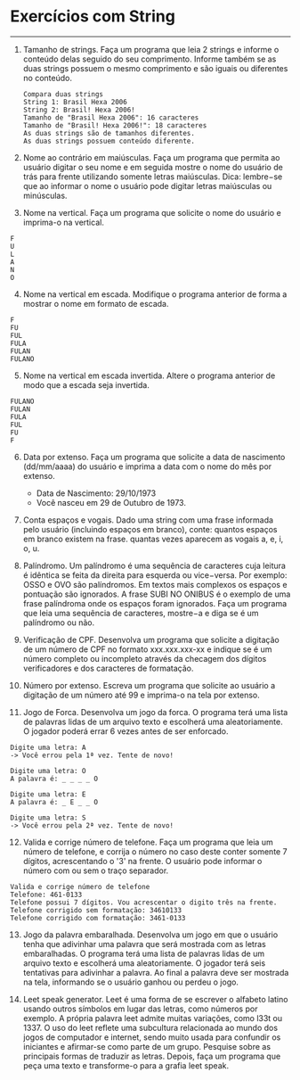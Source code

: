 # Exercícios com String

---

1. Tamanho de strings. Faça um programa que leia 2 strings e informe o
conteúdo delas seguido do seu comprimento. Informe também se as duas
strings possuem o mesmo comprimento e são iguais ou diferentes no conteúdo.
    ```
    Compara duas strings
    String 1: Brasil Hexa 2006
    String 2: Brasil! Hexa 2006!
    Tamanho de "Brasil Hexa 2006": 16 caracteres
    Tamanho de "Brasil! Hexa 2006!": 18 caracteres
    As duas strings são de tamanhos diferentes.
    As duas strings possuem conteúdo diferente.
    ```
2. Nome ao contrário em maiúsculas. Faça um programa que permita ao usuário
digitar o seu nome e em seguida mostre o nome do usuário de trás para frente
utilizando somente letras maiúsculas. Dica: lembre−se que ao informar o nome
o usuário pode digitar letras maiúsculas ou minúsculas.

3. Nome na vertical. Faça um programa que solicite o nome do usuário e imprima-o na vertical.
```
F
U
L
A
N
O
```

4. Nome na vertical em escada. Modifique o programa anterior de forma a mostrar o nome em formato de escada.
```
F
FU
FUL
FULA
FULAN
FULANO
```

5. Nome na vertical em escada invertida. Altere o programa anterior de modo que a escada seja invertida.
```
FULANO
FULAN
FULA
FUL
FU
F
```

6. Data por extenso. Faça um programa que solicite a data de nascimento
(dd/mm/aaaa) do usuário e imprima a data com o nome do mês por extenso.
    - Data de Nascimento: 29/10/1973
    - Você nasceu em  29 de Outubro de 1973.

7. Conta espaços e vogais. Dado uma string com uma frase informada pelo
usuário (incluindo espaços em branco), conte:
quantos espaços em branco existem na frase.
quantas vezes aparecem as vogais a, e, i, o, u.

8. Palíndromo. Um palíndromo é uma sequência de caracteres cuja leitura é
idêntica se feita da direita para esquerda ou vice−versa.
Por exemplo: OSSO e OVO são palíndromos.
Em textos mais complexos os espaços e pontuação são ignorados.
A frase SUBI NO ONIBUS é o exemplo de uma frase palíndroma onde os espaços
foram ignorados. Faça um programa que leia uma sequência de caracteres,
mostre−a e diga se é um palíndromo ou não.

9. Verificação de CPF. Desenvolva um programa que solicite a digitação de um
número de CPF no formato xxx.xxx.xxx-xx e indique se é um número completo ou
incompleto através da checagem dos dígitos verificadores e dos caracteres de
formatação.

10. Número por extenso. Escreva um programa que solicite ao usuário a
digitação de um número até 99 e imprima-o na tela por extenso.

11. Jogo de Forca. Desenvolva um jogo da forca. O programa terá uma lista
de palavras lidas de um arquivo texto e escolherá uma aleatoriamente.
O jogador poderá errar 6 vezes antes de ser enforcado.
```
Digite uma letra: A
-> Você errou pela 1ª vez. Tente de novo!

Digite uma letra: O
A palavra é: _ _ _ _ O

Digite uma letra: E
A palavra é: _ E _ _ O

Digite uma letra: S
-> Você errou pela 2ª vez. Tente de novo!
```

12. Valida e corrige número de telefone. Faça um programa que leia um número de telefone, e corrija o número no caso deste conter somente 7 dígitos, acrescentando o '3' na frente. O usuário pode informar o número com ou sem o traço separador.
```
Valida e corrige número de telefone
Telefone: 461-0133
Telefone possui 7 dígitos. Vou acrescentar o digito três na frente.
Telefone corrigido sem formatação: 34610133
Telefone corrigido com formatação: 3461-0133
```

13. Jogo da palavra embaralhada. Desenvolva um jogo em que o usuário tenha
que adivinhar uma palavra que será mostrada com as letras embaralhadas.
O programa terá uma lista de palavras lidas de um arquivo texto e escolherá
uma aleatoriamente. O jogador terá seis tentativas para adivinhar a palavra.
Ao final a palavra deve ser mostrada na tela, informando se o usuário ganhou
ou perdeu o jogo.

14. Leet speak generator. Leet é uma forma de se escrever o alfabeto latino
usando outros símbolos em lugar das letras, como números por exemplo.
A própria palavra leet admite muitas variações, como l33t ou 1337.
O uso do leet reflete uma subcultura relacionada ao mundo dos jogos de
computador e internet, sendo muito usada para confundir os iniciantes e
afirmar-se como parte de um grupo. Pesquise sobre as principais formas de
traduzir as letras. Depois, faça um programa que peça uma texto e
transforme-o para a grafia leet speak.
